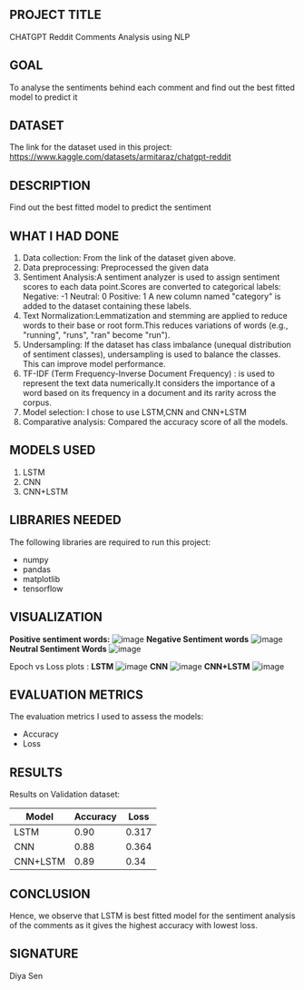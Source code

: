 ## PROJECT TITLE

CHATGPT Reddit Comments Analysis using NLP

## GOAL

To analyse the sentiments behind each comment and find out the best fitted model to predict it

## DATASET

The link for the dataset used in this project: https://www.kaggle.com/datasets/armitaraz/chatgpt-reddit

## DESCRIPTION

Find out the best fitted model to predict the sentiment

## WHAT I HAD DONE

1. Data collection: From the link of the dataset given above.
2. Data preprocessing: Preprocessed the given data
3. Sentiment Analysis:A sentiment analyzer is used to assign sentiment scores to each data point.Scores are converted to categorical labels:
   Negative: -1
   Neutral: 0
   Positive: 1
   A new column named "category" is added to the dataset containing these labels.
4. Text Normalization:Lemmatization and stemming are applied to reduce words to their base or root form.This reduces variations of words (e.g., "running", "runs", "ran" become "run").
5. Undersampling: If the dataset has class imbalance (unequal distribution of sentiment classes), undersampling is used to balance the classes.
   This can improve model performance.
6. TF-IDF (Term Frequency-Inverse Document Frequency) : is used to represent the text data numerically.It considers the importance of a word based on its frequency in a document and its rarity across the corpus.
7. Model selection: I chose to use LSTM,CNN and CNN+LSTM
8. Comparative analysis: Compared the accuracy score of all the models.

## MODELS USED

1. LSTM
2. CNN
3. CNN+LSTM

## LIBRARIES NEEDED

The following libraries are required to run this project:

- numpy
- pandas
- matplotlib
- tensorflow

## VISUALIZATION

<b>Positive sentiment words:</b>
![image](https://github.com/Diyaa0313/DL-Simplified/blob/main/ChatGPT%20Reddit%20Comments%20Analysis%20using%20NLP/Images/wordcloud1.png)
<b>Negative Sentiment words</b>
![image](https://github.com/Diyaa0313/DL-Simplified/blob/main/ChatGPT%20Reddit%20Comments%20Analysis%20using%20NLP/Images/wordcloud2.png)
<b>Neutral Sentiment Words</b>
![image](https://github.com/Diyaa0313/DL-Simplified/blob/main/ChatGPT%20Reddit%20Comments%20Analysis%20using%20NLP/Images/wordcloud2.png)

Epoch vs Loss plots :
<b>LSTM</b>
![image](https://github.com/Diyaa0313/DL-Simplified/blob/main/ChatGPT%20Reddit%20Comments%20Analysis%20using%20NLP/Images/plot_lstm.png)
<b>CNN</b>
![image](https://github.com/Diyaa0313/DL-Simplified/blob/main/ChatGPT%20Reddit%20Comments%20Analysis%20using%20NLP/Images/plot_cnn.png)
<b>CNN+LSTM</b>
![image](https://github.com/Diyaa0313/DL-Simplified/blob/main/ChatGPT%20Reddit%20Comments%20Analysis%20using%20NLP/Images/plot_cnn%2Blstm.png)

## EVALUATION METRICS

The evaluation metrics I used to assess the models:

- Accuracy
- Loss

## RESULTS

Results on Validation dataset:

| Model    | Accuracy | Loss  |
| -------- | -------- | ----- |
| LSTM     | 0.90     | 0.317 |
| CNN      | 0.88     | 0.364 |
| CNN+LSTM | 0.89     | 0.34  |

## CONCLUSION

Hence, we observe that LSTM is best fitted model for the sentiment analysis of the comments as it gives the highest accuracy with lowest loss.

## SIGNATURE

Diya Sen
